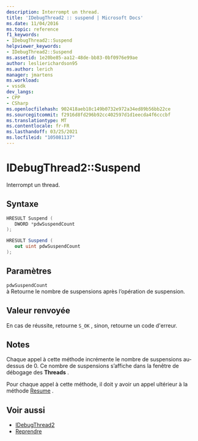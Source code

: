 ```yaml
---
description: Interrompt un thread.
title: 'IDebugThread2 :: suspend | Microsoft Docs'
ms.date: 11/04/2016
ms.topic: reference
f1_keywords:
- IDebugThread2::Suspend
helpviewer_keywords:
- IDebugThread2::Suspend
ms.assetid: 1e20be85-aa12-48de-bb83-0bf0976e99ae
author: leslierichardson95
ms.author: lerich
manager: jmartens
ms.workload:
- vssdk
dev_langs:
- CPP
- CSharp
ms.openlocfilehash: 902418aeb18c149b0732e972a34ed89b56bb22ce
ms.sourcegitcommit: f2916d8fd296b92cc402597d1d1eecda4f6cccbf
ms.translationtype: MT
ms.contentlocale: fr-FR
ms.lasthandoff: 03/25/2021
ms.locfileid: "105081137"
---
```

# <a name="idebugthread2suspend"></a>IDebugThread2::Suspend
Interrompt un thread.

## <a name="syntax"></a>Syntaxe

```cpp
HRESULT Suspend ( 
   DWORD *pdwSuspendCount
);
```

```csharp
HRESULT Suspend ( 
   out uint pdwSuspendCount
);
```

## <a name="parameters"></a>Paramètres
`pdwSuspendCount`\
à Retourne le nombre de suspensions après l’opération de suspension.

## <a name="return-value"></a>Valeur renvoyée
 En cas de réussite, retourne `S_OK` , sinon, retourne un code d'erreur.

## <a name="remarks"></a>Notes
 Chaque appel à cette méthode incrémente le nombre de suspensions au-dessus de 0. Ce nombre de suspensions s’affiche dans la fenêtre de débogage des **Threads** .

 Pour chaque appel à cette méthode, il doit y avoir un appel ultérieur à la méthode [Resume](../../../extensibility/debugger/reference/idebugthread2-resume.md) .

## <a name="see-also"></a>Voir aussi
- [IDebugThread2](../../../extensibility/debugger/reference/idebugthread2.md)
- [Reprendre](../../../extensibility/debugger/reference/idebugthread2-resume.md)
